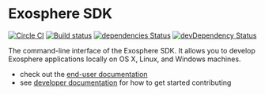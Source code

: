 # Exosphere SDK
[![Circle CI](https://circleci.com/gh/Originate/exosphere-sdk.svg?style=shield&circle-token=fc8148ed828cc81e6ca44920672af8f773106795)](https://circleci.com/gh/Originate/exosphere-sdk)
[![Build status](https://ci.appveyor.com/api/projects/status/77rn5yra912sx4ca?svg=true&passingText=windows%20passing&failingText=windows%20failing&pendingText=windows%20pending)](https://ci.appveyor.com/project/kevgo/exosphere-sdk)
[![dependencies Status](https://david-dm.org/Originate/exosphere-sdk/status.svg)](https://david-dm.org/Originate/exosphere-sdk)
[![devDependency Status](https://david-dm.org/originate/exosphere-sdk/dev-status.svg)](https://david-dm.org/originate/exosphere-sdk#info=devDependencies)

The command-line interface of the Exosphere SDK.
It allows you to develop Exosphere applications locally
on OS X, Linux, and Windows machines.

* check out the [end-user documentation](https://github.com/Originate/exosphere-website)
* see [developer documentation](CONTRIBUTING.md) for how to get started contributing
